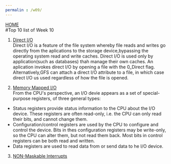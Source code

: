 ```yaml
---
permalin : /w09/
---
```

[HOME](../)
<br>
#Top 10 list of Week 10
<br>

1. [Direct I/O](https://access.redhat.com/documentation/en-us/red_hat_enterprise_linux/5/html/global_file_system/s1-manage-direct-io)<br>
Direct I/O is a feature of the file system whereby file reads and writes go directly from the aplications to the storage device,bypassing the operating system read and write caches. Direct I/O is used only by application(such as databases) thah manage their own caches.
An aplication invokes direct I/O by opening a file with the 0_Direct flag. Alternatively,GFS can attach a direct I/O attribute to a file, in which case direct I/O us used regardless of how the file is opened.

2. [Memory Mapped I/O](http://www.uwm.edu/classes/cs315/Bacon/Lecture/HTML/ch14s03.html)<br>
From the CPU's perspective, an I/O devie appears as a set of special-purpose registers, of three general types:
- Status registers provide status information to the CPU about the I/O device. These registers are often read-only, i.e. the CPU can only read their bits, and cannot change them.
- Configuration/control registers are used by the CPU to configure and control the device. Bits in thes configuration registers may be write-only, so the CPU can alter them, but not read them back. Most bits in control registers can be both read and written.
- Data registers are used to read data from or send data to he I/O device.

3. [NON-Maskable Interrupts](https://access.redhat.com/documentation/en-us/red_hat_enterprise_linux_for_real_time/7/html/reference_guide/non-maskable_interrupts)

